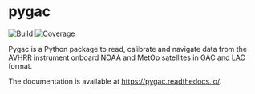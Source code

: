 pygac
=====

[![Build](https://github.com/pytroll/pygac/actions/workflows/ci.yaml/badge.svg)](https://github.com/pytroll/pygac/actions/workflows/ci.yaml)
[![Coverage](https://codecov.io/gh/pytroll/pygac/branch/main/graph/badge.svg?token=DQMgf2LxuM)](https://codecov.io/gh/pytroll/pygac)


Pygac is a Python package to read, calibrate and navigate data from the AVHRR 
instrument onboard NOAA and MetOp satellites in GAC and LAC format.

The documentation is available at https://pygac.readthedocs.io/.
